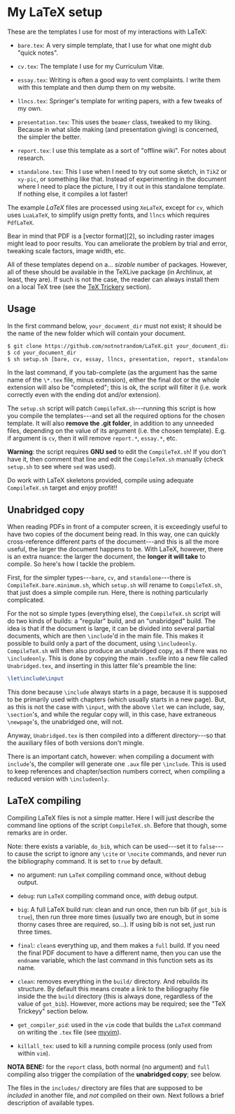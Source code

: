 My LaTeX setup 
===

These are the templates I use for most of my interactions with LaTeX:

- `bare.tex`: A very simple template, that I use for what one might dub "quick notes".

- `cv.tex`: The template I use for my Curriculum Vitæ.

- `essay.tex`: Writing is often a good way to vent complaints. I write them with this template and then dump them on my website.

- `llncs.tex`: Springer's template for writing papers, with a few tweaks of my own.

- `presentation.tex`: This uses the `beamer` class, tweaked to my liking. Because in what slide making (and presentation giving) is concerned, the simpler the better.

- `report.tex`: I use this template as a sort of "offline wiki". For notes about research.

- `standalone.tex`: This I use when I need to try out some sketch, in `TikZ` or `xy-pic`, or something like that. Instead of experimenting in the document where I need to place the picture, I try it out in this standalone template. If nothing else, it compiles a lot faster!

The example *LaTeX* files are processed using `XeLaTeX`, except for `cv`, which uses `LuaLaTeX`, to simplify usign pretty fonts, and `llncs` which requires `PdfLaTeX`.

Bear in mind that PDF is a [vector format][2], so including raster images might lead to poor results. You can ameliorate the problem by trial and error, tweaking scale factors, image width, etc.

All of these templates depend on a... *sizable* number of packages. However, all of these should be available in the TeXLive package (in Archlinux, at least, they are). If such is not the case, the reader can always install them on a local TeX tree (see the [TeX Trickery](#tex-trickery) section).

Usage 
---

In the first command below, `your_document_dir` must not exist; it should be the name of the new folder which will contain your document.

```bash
$ git clone https://github.com/notnotrandom/LaTeX.git your_document_dir
$ cd your_document_dir
$ sh setup.sh [bare, cv, essay, llncs, presentation, report, standalone]
```

In the last command, if you tab-complete (as the argument has the same name of the `\*.tex` file, minus extension), either the final dot or the whole extension will also be "completed"; this is ok, the script will filter it (i.e. work correctly even with the ending dot and/or extension).

The `setup.sh` script will patch `CompileTeX.sh`---running this script is how you compile the templates---and set all the required options for the chosen template. It will also **remove the .git folder**, in addition to any unneeded files, depending on the value of its argument (i.e. the chosen template). E.g. if argument is `cv`, then it will remove `report.*`, `essay.*`, etc.

**Warning**: the script requires **GNU sed** to edit the `CompileTeX.sh`! If you don't have it, then comment that line and edit the `CompileTeX.sh` manually (check `setup.sh` to see where `sed` was used).

Do work with LaTeX skeletons provided, compile using adequate `CompileTeX.sh` target and enjoy profit!!

Unabridged copy
---

When reading PDFs in front of a computer screen, it is exceedingly useful to have two copies of the document being read. In this way, one can quickly cross-reference different parts of the document---and this is all the more useful, the larger the document happens to be. With LaTeX, however, there is an extra nuance: the larger the document, the **longer it will take** to compile. So here's how I tackle the problem.

First, for the simpler types---`bare`, `cv`, and `standalone`---there is `CompileTeX.bare.minimum.sh`, which `setup.sh` will rename to `CompileTeX.sh`, that just does a simple compile run. Here, there is nothing particularly complicated.

For the not so simple types (everything else), the `CompileTeX.sh` script will do two kinds of builds: a "regular" build, and an "unabridged" build. The idea is that if the document is large, it can be divided into several partial documents, which are then `\include`'d in the main file. This makes it possible to build only a part of the document, using `\includeonly`. `CompileTeX.sh` will then also produce an unabridged copy, as if there was no `\includeonly`. This is done by copying the main `.tex`file into a new file called `Unabridged.tex`, and inserting in this latter file's preamble the line:

~~~ {.tex .numberLines}
\let\include\input
~~~

This done because `\include` always starts in a page, because it is supposed to be primarily used with chapters (which usually starts in a new page). But, as this is not the case with `\input`, with the above `\let` we can include, say, `\section`'s, and while the regular copy will, in this case, have extraneous `\newpage`'s, the unabridged one, will not.

Anyway, `Unabridged.tex` is then compiled into a different directory---so that the auxiliary files of both versions don't mingle.

There is an important catch, however: when compiling a document with `include`'s, the compiler will generate one `.aux` file per `\include`. This is used to keep references and chapter/section numbers correct, when compiling a reduced version with `\includeonly`.

LaTeX compiling
---

Compiling LaTeX files is not a simple matter. Here I will just describe the command line options of the script `CompileTeX.sh`. Before that though, some remarks are in order.

Note: there exists a variable, `do_bib`, which can be used---set it to `false`---to cause the script to ignore any `\cite` or `\nocite` commands, and never run the bibliography command. It is set to `true` by default.

- no argument: run `LaTeX` compiling command once, without debug output. 

- `debug`: run `LaTeX` compiling command once, *with* debug output. 

- `big`: A full LaTeX build run: clean and run once, then run bib (if `got_bib` is `true`), then run three more times (usually two are enough, but in some thorny cases three are required, so...). If using bib is not set, just run three times.

- `final`: `clean`s everything up, and them makes a `full` build. If you need the final PDF document to have a different name, then you can use the `endname` variable, which the last command in this function sets as its name.

- `clean`: removes everything in the `build/` directory. And rebuilds its structure. By default this means create a link to the biliography file inside the the `build` directory (this is always done, regardless of the value of `got_bib`). However, more actions may be required; see the "TeX Trickeyy" section below.

- `get_compiler_pid`: used in the `vim` code that builds the `LaTeX` command on writing the `.tex` file (see [myvim](https://github.com/gauthma/myvim)).

- `killall_tex`: used to kill a running compile process (only used from within `vim`).

**NOTA BENE:** for the `report` class, both normal (no argument) and `full` compiling also trigger the compilation of the **unabridged copy**; see below.

The files in the `includes/` directory are files that are supposed to be *included* in another file, and *not* compiled on their own. Next follows a brief description of available types.
